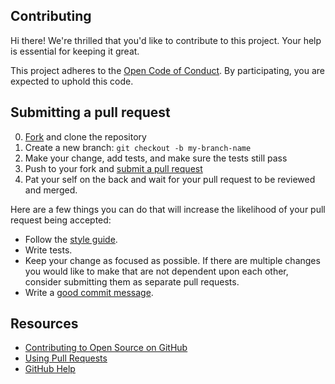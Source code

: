 ## Contributing

Hi there! We're thrilled that you'd like to contribute to this project. Your help is essential for keeping it great.

This project adheres to the [Open Code of Conduct](http://todogroup.org/opencodeofconduct/#ccmysql/opensource@github.com). By participating, you are expected to uphold this code.

## Submitting a pull request

0. [Fork](https://github.com/github/ccmysql/fork) and clone the repository
0. Create a new branch: `git checkout -b my-branch-name`
0. Make your change, add tests, and make sure the tests still pass
0. Push to your fork and [submit a pull request](https://github.com/github/ccmysql/compare)
0. Pat your self on the back and wait for your pull request to be reviewed and merged.

Here are a few things you can do that will increase the likelihood of your pull request being accepted:

- Follow the [style guide](https://golang.org/doc/effective_go.html#formatting).
- Write tests.
- Keep your change as focused as possible. If there are multiple changes you would like to make that are not dependent upon each other, consider submitting them as separate pull requests.
- Write a [good commit message](http://tbaggery.com/2008/04/19/a-note-about-git-commit-messages.html).

## Resources

- [Contributing to Open Source on GitHub](https://guides.github.com/activities/contributing-to-open-source/)
- [Using Pull Requests](https://help.github.com/articles/using-pull-requests/)
- [GitHub Help](https://help.github.com)
